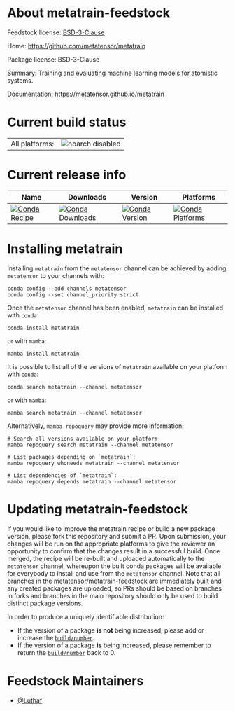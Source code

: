 About metatrain-feedstock
=========================

Feedstock license: [BSD-3-Clause](https://github.com/metatensor/metatrain-feedstock/blob/main/LICENSE.txt)

Home: https://github.com/metatensor/metatrain

Package license: BSD-3-Clause

Summary: Training and evaluating machine learning models for atomistic systems.

Documentation: https://metatensor.github.io/metatrain

Current build status
====================


<table><tr>
    <td>All platforms:</td>
    <td>
      <img src="https://img.shields.io/badge/noarch-disabled-lightgrey.svg" alt="noarch disabled">
    </td>
  </tr>
</table>

Current release info
====================

| Name | Downloads | Version | Platforms |
| --- | --- | --- | --- |
| [![Conda Recipe](https://img.shields.io/badge/recipe-metatrain-green.svg)](https://anaconda.org/metatensor/metatrain) | [![Conda Downloads](https://img.shields.io/conda/dn/metatensor/metatrain.svg)](https://anaconda.org/metatensor/metatrain) | [![Conda Version](https://img.shields.io/conda/vn/metatensor/metatrain.svg)](https://anaconda.org/metatensor/metatrain) | [![Conda Platforms](https://img.shields.io/conda/pn/metatensor/metatrain.svg)](https://anaconda.org/metatensor/metatrain) |

Installing metatrain
====================

Installing `metatrain` from the `metatensor` channel can be achieved by adding `metatensor` to your channels with:

```
conda config --add channels metatensor
conda config --set channel_priority strict
```

Once the `metatensor` channel has been enabled, `metatrain` can be installed with `conda`:

```
conda install metatrain
```

or with `mamba`:

```
mamba install metatrain
```

It is possible to list all of the versions of `metatrain` available on your platform with `conda`:

```
conda search metatrain --channel metatensor
```

or with `mamba`:

```
mamba search metatrain --channel metatensor
```

Alternatively, `mamba repoquery` may provide more information:

```
# Search all versions available on your platform:
mamba repoquery search metatrain --channel metatensor

# List packages depending on `metatrain`:
mamba repoquery whoneeds metatrain --channel metatensor

# List dependencies of `metatrain`:
mamba repoquery depends metatrain --channel metatensor
```




Updating metatrain-feedstock
============================

If you would like to improve the metatrain recipe or build a new
package version, please fork this repository and submit a PR. Upon submission,
your changes will be run on the appropriate platforms to give the reviewer an
opportunity to confirm that the changes result in a successful build. Once
merged, the recipe will be re-built and uploaded automatically to the
`metatensor` channel, whereupon the built conda packages will be available for
everybody to install and use from the `metatensor` channel.
Note that all branches in the metatensor/metatrain-feedstock are
immediately built and any created packages are uploaded, so PRs should be based
on branches in forks and branches in the main repository should only be used to
build distinct package versions.

In order to produce a uniquely identifiable distribution:
 * If the version of a package **is not** being increased, please add or increase
   the [``build/number``](https://docs.conda.io/projects/conda-build/en/latest/resources/define-metadata.html#build-number-and-string).
 * If the version of a package **is** being increased, please remember to return
   the [``build/number``](https://docs.conda.io/projects/conda-build/en/latest/resources/define-metadata.html#build-number-and-string)
   back to 0.

Feedstock Maintainers
=====================

* [@Luthaf](https://github.com/Luthaf/)

